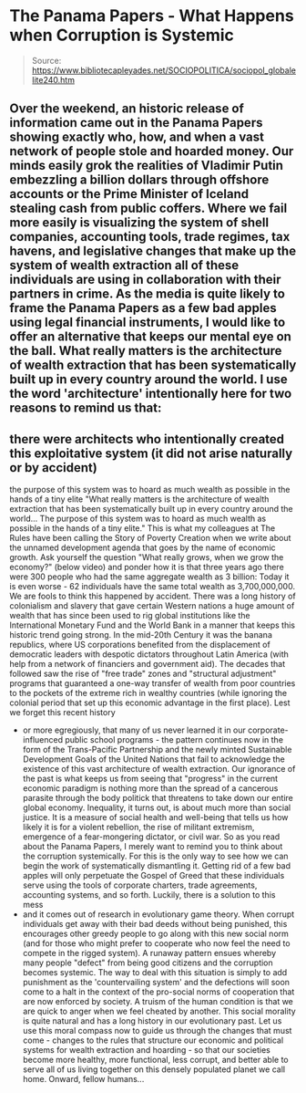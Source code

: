 # The Panama Papers - What Happens when Corruption is Systemic

> Source: https://www.bibliotecapleyades.net/SOCIOPOLITICA/sociopol_globalelite240.htm

Over the weekend, an historic release of information
came out in the
Panama
Papers showing exactly who, how, and when a vast
network of people stole and hoarded money.
Our minds
easily grok the realities of Vladimir Putin embezzling a
billion dollars through offshore accounts or the Prime
Minister of Iceland stealing cash from public coffers.
Where we fail more easily is visualizing the system of
shell companies, accounting tools, trade regimes, tax
havens, and legislative changes that make up the system
of wealth extraction all of these individuals are using
in collaboration with their partners in crime.
As the
media is quite likely to frame the Panama Papers as
a few bad apples using legal financial instruments,
I would like to offer an alternative that keeps our
mental eye on the ball.
What really matters is the
architecture of wealth extraction that has been
systematically built up in every country around the
world.
I use the word 'architecture' intentionally here
for two reasons to remind us that:
-
there were
architects who intentionally created this exploitative
system (it did not arise naturally or by accident)
-
the purpose of this system was to hoard as much
wealth as possible in the hands of a tiny elite
"What really matters
is the
architecture of wealth extraction
that has been
systematically built up
in every country around the
world...
The purpose of this system was
to hoard as much
wealth as possible
in the hands of a tiny elite."
This is what my colleagues at
The Rules
have been
calling the
Story of Poverty Creation when we write about the
unnamed development agenda that goes by the name of
economic growth.
Ask yourself the question "What
really grows, when we grow the economy?" (below
video) and ponder
how it is that three years ago there were 300 people who
had the same aggregate wealth as 3 billion:
Today it is
even worse - 62
individuals have the same total wealth as
3,700,000,000.
We are fools to think this happened by accident.
There was a long history of colonialism and slavery that
gave certain Western nations a huge amount of wealth
that has since been used to rig global institutions like
the International Monetary Fund and the World Bank in a
manner that keeps this historic trend going strong.
In
the mid-20th Century it was the banana republics, where
US corporations benefited from the displacement of
democratic leaders with despotic dictators
throughout
Latin America (with help from a network of financiers
and government aid).
The decades that followed saw the
rise of "free trade" zones and "structural adjustment"
programs that guaranteed a one-way transfer of wealth
from poor countries to the pockets of the extreme rich
in wealthy countries (while ignoring the colonial period
that set up this economic advantage in the first place).
Lest we forget this recent history
- or more
egregiously, that many of us never learned it in our
corporate-influenced public school programs - the
pattern continues now in the form of
the Trans-Pacific
Partnership and the newly minted Sustainable Development
Goals of
the United Nations that fail to acknowledge the
existence of this vast architecture of wealth
extraction.
Our ignorance of the past is what keeps us from
seeing that "progress" in the current economic paradigm
is nothing more than the spread of a cancerous parasite
through the body politick that threatens to take down
our entire global economy.
Inequality, it turns out, is
about much more than social justice.
It is a measure of
social health and well-being that tells us how likely it
is for a violent rebellion, the rise of militant
extremism, emergence of a fear-mongering dictator, or
civil war.
So as you read about the Panama Papers, I merely want
to remind you to think about the corruption
systemically.
For this is the only way to see how we can
begin the work of systematically dismantling it. Getting
rid of a few bad apples will only perpetuate the Gospel
of Greed that these individuals serve using the tools of
corporate charters, trade agreements, accounting
systems, and so forth.
Luckily, there is a solution to this mess
- and it
comes out of research in
evolutionary game theory.
When corrupt individuals
get away with their bad deeds without being punished,
this encourages other greedy people to go along with
this new social norm (and for those who might prefer to
cooperate who now feel the need to compete in the rigged
system).
A runaway pattern ensues whereby many people
"defect" from being good citizens and the corruption
becomes systemic.
The way to deal with this situation is
simply to add punishment as the 'countervailing system'
and the defections will soon come to a halt in the
context of the pro-social norms of cooperation that are
now enforced by society.
A truism of the human condition is that we are quick
to anger when we feel cheated by another. This social
morality is quite natural and has a long history in our
evolutionary past.
Let us use this moral compass now to
guide us through the changes that must come - changes to
the rules that structure our economic and political
systems for wealth extraction and hoarding - so that our
societies become more healthy, more functional, less
corrupt, and better able to serve all of us living
together on this densely populated planet we call home.
Onward, fellow humans...
